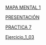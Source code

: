 [MAPA MENTAL 1](https://github.com/asielromero/Mineria_de_Datos_2020_Grupo03/blob/master/MapaMental_1_1937895.pdf)


[PRESENTACIÓN](https://github.com/christiangarza1505813/fcfm/blob/master/Presentacion_VisualizacionDeDatos_7.pdf)


[PRACTICA 7](https://github.com/asielromero/Mineria_de_Datos_2020_Grupo03/blob/master/Practica%207.ipynb)


[Ejercicio_1_03](https://github.com/ManuelR37/MineriaDatos/blob/master/Mineria_de_datos_003/Ejercicio1.pdf)

